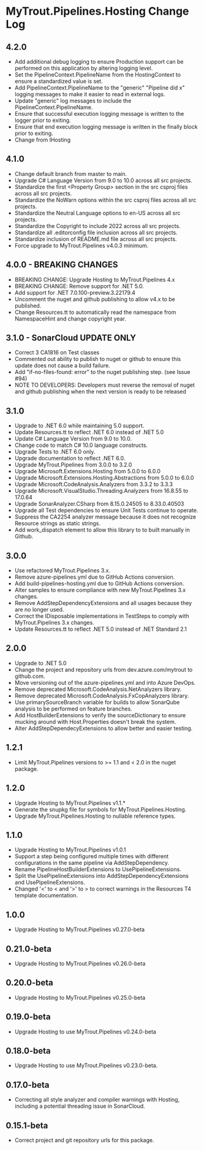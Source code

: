 # MyTrout.Pipelines.Hosting Change Log

## 4.2.0
- Add additional debug logging to ensure Production support can be performed on this application by altering logging level.
- Set the PipelineContext.PipelineName from the HostingContext to ensure a standardized value is set.
- Add PipelineContext.PipelineName to the "generic" "Pipeline did x" logging messages to make it easier to read in external logs.
- Update "generic" log messages to include the PipelineContext.PipelineName.
- Ensure that successful execution logging message is written to the logger prior to exiting.
- Ensure that end execution logging message is written in the finally block prior to exiting.
- Change from IHosting
## 4.1.0
- Change default branch from master to main.
- Upgrade C# Language Version from 9.0 to 10.0 across all src projects.
- Standardize the first &lt;Property Group&gt; section in the src csproj files across all src projects.
- Standardize the NoWarn options within the src csproj files across all src projects.
- Standardize the Neutral Language options to en-US across all src projects.
- Standardize the Copyright to include 2022 across all src projects.
- Standardize all .editorconfig file inclusion across all src projects.
- Standardize inclusion of README.md file across all src projects.
- Force upgrade to MyTrout.Pipelines v4.0.3 minimum.

## 4.0.0 - BREAKING CHANGES
- BREAKING CHANGE: Upgrade Hosting to MyTrout.Pipelines 4.x
- BREAKING CHANGE: Remove support for .NET 5.0.
- Add support for .NET 7.0.100-preview.3.22179.4
- Uncomment the nuget and github publishing to allow v4.x to be published.
- Change Resources.tt to automatically read the namespace from NamespaceHint and change copyright year.

## 3.1.0 - SonarCloud UPDATE ONLY
- Correct 3 CA1816 on Test classes
- Commented out ability to publish to nuget or github to ensure this update does not cause a build failure.
- Add "if-no-files-found: error" to the nuget publishing step. (see Issue #94)
- NOTE TO DEVELOPERS: Developers must reverse the removal of nuget and github publishing when the next version is ready to be released

## 3.1.0
 - Upgrade to .NET 6.0 while maintaining 5.0 support.
 - Update Resources.tt to reflect .NET 6.0 instead of .NET 5.0
 - Update C# Language Version from 9.0 to 10.0.
 - Change code to match C# 10.0 language constructs.
 - Upgrade Tests to .NET 6.0 only.
 - Upgrade documentation to reflect .NET 6.0.
 - Upgrade MyTrout.Pipelines from 3.0.0 to 3.2.0
 - Upgrade Microsoft.Extensions.Hosting from 5.0.0 to 6.0.0
 - Upgrade Microsoft.Extensions.Hosting.Abstractions from 5.0.0 to 6.0.0
 - Upgrade Microsoft.CodeAnalysis.Analyzers from 3.3.2 to 3.3.3
 - Upgrade Microsoft.VisualStudio.Threading.Analyzers from 16.8.55 to 17.0.64
 - Upgrade SonarAnalyzer.CSharp from 8.15.0.24505 to 8.33.0.40503
 - Upgrade all Test dependencies to ensure Unit Tests continue to operate.
 - Suppress the CA2254 analyzer message because it does not recognize Resource strings as static strings.
 - Add work_dispatch element to allow this library to to built manually in Github.

## 3.0.0
 - Use refactored MyTrout.Pipelines 3.x.
 - Remove azure-pipelines.yml due to GitHub Actions conversion.
 - Add build-pipelines-hosting.yml due to GitHub Actions conversion.
 - Alter samples to ensure compliance with new MyTrout.Pipelines 3.x changes.
 - Remove AddStepDependencyExtensions and all usages because they are no longer used.
 - Correct the IDisposable implementations in TestSteps to comply with MyTrout.Pipelines 3.x changes.
 - Update Resources.tt to reflect .NET 5.0 instead of .NET Standard 2.1

## 2.0.0
 - Upgrade to .NET 5.0
 - Change the project and repository urls from dev.azure.com/mytrout to github.com.
 - Move versioning out of the azure-pipelines.yml and into Azure DevOps.
 - Remove deprecated Microsoft.CodeAnalysis.NetAnalyzers library.
 - Remove deprecated Microsoft.CodeAnalysis.FxCopAnalyzers library.
 - Use primarySourceBranch variable for builds to allow SonarQube analysis to be performed on feature branches.
 - Add HostBuilderExtensions to verify the sourceDictionary to ensure mucking around with Host.Properties doesn't break the system.
 - Alter AddStepDependecyExtensions to allow better and easier testing.

## 1.2.1
- Limit MyTrout.Pipelines versions to >= 1.1 and < 2.0 in the nuget package.

## 1.2.0
- Upgrade Hosting to MyTrout.Pipelines v1.1.*
- Generate the snupkg file for symbols for MyTrout.Pipelines.Hosting.
- Upgrade MyTrout.Pipelines.Hosting to nullable reference types.

## 1.1.0
- Upgrade Hosting to MyTrout.Pipelines v1.0.1
- Support a step being configured multiple times with different configurations in the same pipeline via AddStepDependency.
- Rename PipelineHostBuilderExtensions to UsePipelineExtensions.
- Split the UsePipelineExtensions into AddStepDependencyExtensions and UsePipelineExtensions.
- Changed '<' to &lt; and '>' to &gt; to correct warnings in the Resources T4 template documentation.

## 1.0.0
- Upgrade Hosting to MyTrout.Pipelines v0.27.0-beta

## 0.21.0-beta
- Upgrade Hosting to MyTrout.Pipelines v0.26.0-beta 

## 0.20.0-beta
- Upgrade Hosting to MyTrout.Pipelines v0.25.0-beta

## 0.19.0-beta
- Upgrade Hosting to use MyTrout.Pipelines v0.24.0-beta

## 0.18.0-beta
- Upgrade Hosting to use MyTrout.Pipelines v0.23.0-beta.

## 0.17.0-beta
- Correcting all style analyzer and compiler warnings with Hosting, including a potential threading issue in SonarCloud.

## 0.15.1-beta
- Correct project and git repository urls for this package.
